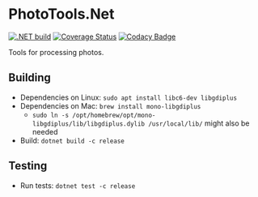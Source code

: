 # PhotoTools.Net

[![.NET build](https://github.com/hajduakos/PhotoToolsDotNet/actions/workflows/dotnetcore.yml/badge.svg)](https://github.com/hajduakos/PhotoToolsDotNet/actions/workflows/dotnetcore.yml)
[![Coverage Status](https://coveralls.io/repos/github/hajduakos/PhotoToolsDotNet/badge.svg?branch=master)](https://coveralls.io/github/hajduakos/PhotoToolsDotNet?branch=master)
[![Codacy Badge](https://app.codacy.com/project/badge/Grade/f1e1a88cd6f54620bd35267fdb96fb62)](https://www.codacy.com/gh/hajduakos/PhotoToolsDotNet/dashboard?utm_source=github.com&amp;utm_medium=referral&amp;utm_content=hajduakos/PhotoToolsDotNet&amp;utm_campaign=Badge_Grade)

Tools for processing photos.

## Building

- Dependencies on Linux: `sudo apt install libc6-dev libgdiplus`
- Dependencies on Mac: `brew install mono-libgdiplus`
  - `sudo ln -s /opt/homebrew/opt/mono-libgdiplus/lib/libgdiplus.dylib /usr/local/lib/` might also be needed
- Build: `dotnet build -c release`

## Testing

- Run tests: `dotnet test -c release`
